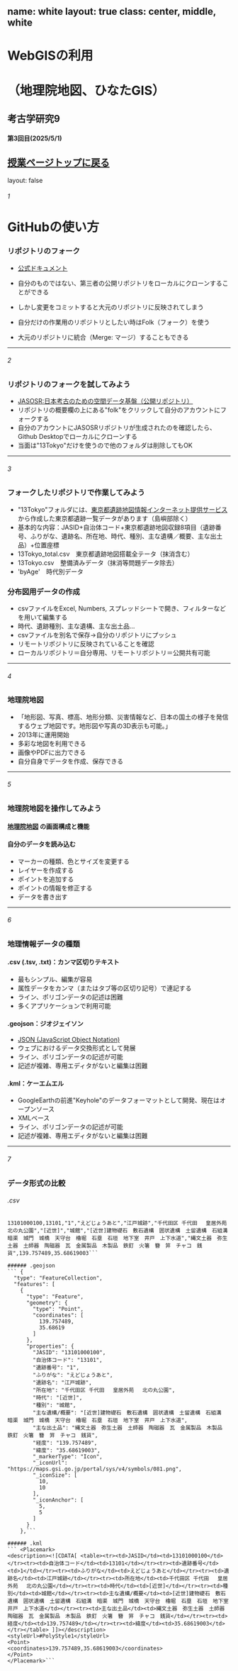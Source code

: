 name: white
layout: true
class: center, middle, white
---
# WebGISの利用
# （地理院地図、ひなたGIS）

## 考古学研究9
#### 第3回目(2025/5/1)

[授業ページトップに戻る](https://kotdijian.github.io/KoukogakuKenkyu9/)
---
layout: false

###### 1
# GitHubの使い方

### リポジトリのフォーク
* [公式ドキュメント](https://ja.wikipedia.org/wiki/GitHub)

* 自分のものではない、第三者の公開リポジトリをローカルにクローンすることができる
* しかし変更をコミットすると大元のリポジトリに反映されてしまう
* 自分だけの作業用のリポジトリとしたい時はFolk（フォーク）を使う
* 大元のリポジトリに統合（Merge: マージ）することもできる

---

###### 2
### リポジトリのフォークを試してみよう
* [JASOSR:日本考古のための空間データ基盤（公開リポジトリ）](https://github.com/kotdijian/JASOSR)
* リポジトリの概要欄の上にある"folk"をクリックして自分のアカウントにフォークする
* 自分のアカウントにJASOSRリポジトリが生成されたのを確認したら、Github Desktopでローカルにクローンする
* 当面は"13Tokyo"だけを使うので他のフォルダは削除してもOK

---

###### 3
### フォークしたリポジトリで作業してみよう
* "13Tokyo"フォルダには、[東京都遺跡地図情報インターネット提供サービス](https://tokyo-iseki.metro.tokyo.lg.jp/)から作成した東京都遺跡一覧データがあります（島嶼部除く）
* 基本的な内容：JASID+自治体コード+東京都遺跡地図収録8項目（遺跡番号、ふりがな、遺跡名、所在地、時代、種別、主な遺構／概要、主な出土品）+位置座標
* 13Tokyo_total.csv　東京都遺跡地図搭載全テータ（抹消含む）
* 13Tokyo.csv　整備済みデータ（抹消等問題データ除去）
* 'byAge'　時代別データ

### 分布図用データの作成
* csvファイルをExcel, Numbers, スプレッドシートで開き、フィルターなどを用いて編集する 
* 時代、遺跡種別、主な遺構、主な出土品...
* csvファイルを別名で保存→自分のリポジトリにプッシュ
* リモートリポジトリに反映されていることを確認
* ローカルリポジトリ＝自分専用、リモートリポジトリ＝公開共有可能

---

###### 4
### 地理院地図
* 「地形図、写真、標高、地形分類、災害情報など、日本の国土の様子を発信するウェブ地図です。地形図や写真の3D表示も可能。」
* 2013年に運用開始
* 多彩な地図を利用できる
* 画像やPDFに出力できる
* 自分自身でデータを作成、保存できる

---

###### 5
### 地理院地図を操作してみよう
#### [地理院地図](https://maps.gsi.go.jp) の画面構成と機能

#### 自分のデータを読み込む
* マーカーの種類、色とサイズを変更する
* レイヤーを作成する
* ポイントを追加する
* ポイントの情報を修正する
* データを書き出す

---

###### 6
### 地理情報データの種類
#### .csv (.tsv, .txt)：カンマ区切りテキスト
* 最もシンプル、編集が容易
* 属性データをカンマ（またはタブ等の区切り記号）で連記する
* ライン、ポリゴンデータの記述は困難
* 多くアプリケーションで利用可能

#### .geojson：ジオジェイソン
* [JSON (JavaScript Object Notation)](https://ja.wikipedia.org/wiki/JavaScript_Object_Notation)
* ウェブにおけるデータ交換形式として発展
* ライン、ポリゴンデータの記述が可能
* 記述が複雑、専用エディタがないと編集は困難

#### .kml：ケーエムエル
* GoogleEarthの前進"Keyhole"のデータフォーマットとして開発、現在はオープンソース
* XMLベース
* ライン、ポリゴンデータの記述が可能
* 記述が複雑、専用エディタがないと編集は困難

---

###### 7
### データ形式の比較
###### .csv
``` "JASID","自治体コード","遺跡番号","ふりがな","遺跡名","所在地","時代","種別","主な遺構/概要","主な出土品","経度","緯度"
13101000100,13101,"1","えどじょうあと","江戸城跡","千代田区 千代田　 皇居外苑　 北の丸公園","[近世]","城館","[近世]建物礎石　敷石遺構　囲状遺構　土留遺構　石組溝　暗渠　城門　城橋　天守台　櫓堀　石塁　石垣　地下室　井戸　上下水道","縄文土器　弥生土器　土師器　陶磁器　瓦　金属製品　木製品　鉄釘　火箸　簪　笄　チャコ　銭貨",139.757489,35.68619003```

###### .geojson
``` {
  "type": "FeatureCollection",
  "features": [
    {
      "type": "Feature",
      "geometry": {
        "type": "Point",
        "coordinates": [
          139.757489,
          35.68619
        ]
      },
      "properties": {
        "JASID": "13101000100",
        "自治体コード": "13101",
        "遺跡番号": "1",
        "ふりがな": "えどじょうあと",
        "遺跡名": "江戸城跡",
        "所在地": "千代田区 千代田　 皇居外苑　 北の丸公園",
        "時代": "[近世]",
        "種別": "城館",
        "主な遺構/概要": "[近世]建物礎石　敷石遺構　囲状遺構　土留遺構　石組溝　暗渠　城門　城橋　天守台　櫓堀　石塁　石垣　地下室　井戸　上下水道",
        "主な出土品": "縄文土器　弥生土器　土師器　陶磁器　瓦　金属製品　木製品　鉄釘　火箸　簪　笄　チャコ　銭貨",
        "経度": "139.757489",
        "緯度": "35.68619003",
        "_markerType": "Icon",
        "_iconUrl": "https://maps.gsi.go.jp/portal/sys/v4/symbols/081.png",
        "_iconSize": [
          10,
          10
        ],
        "_iconAnchor": [
          5,
          5
        ]
      }
    },```

###### .kml
``` <Placemark>
<description><![CDATA[ <table><tr><td>JASID</td><td>13101000100</td></tr><tr><td>自治体コード</td><td>13101</td></tr><tr><td>遺跡番号</td><td>1</td></tr><tr><td>ふりがな</td><td>えどじょうあと</td></tr><tr><td>遺跡名</td><td>江戸城跡</td></tr><tr><td>所在地</td><td>千代田区 千代田　 皇居外苑　 北の丸公園</td></tr><tr><td>時代</td><td>[近世]</td></tr><tr><td>種別</td><td>城館</td></tr><tr><td>主な遺構/概要</td><td>[近世]建物礎石　敷石遺構　囲状遺構　土留遺構　石組溝　暗渠　城門　城橋　天守台　櫓堀　石塁　石垣　地下室　井戸　上下水道</td></tr><tr><td>主な出土品</td><td>縄文土器　弥生土器　土師器　陶磁器　瓦　金属製品　木製品　鉄釘　火箸　簪　笄　チャコ　銭貨</td></tr><tr><td>経度</td><td>139.757489</td></tr><tr><td>緯度</td><td>35.68619003</td></tr></table> ]]></description>
<styleUrl>#PolyStyle1</styleUrl>
<Point>
<coordinates>139.757489,35.68619003</coordinates>
</Point>
</Placemark>```